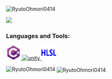 <p align="left"> <img src="https://komarev.com/ghpvc/?username=RyutoOhmori0414&label=Profile%20views&color=0e75b6&style=flat" alt="RyutoOhmori0414" /> </p>

<p align="left"> <a href="https://github.com/ryo-ma/github-profile-trophy"><img src="https://github-profile-trophy.vercel.app/?username=RyutoOhmori0414&count_private=true&theme=dark_lover" /></a> </p>
<p align="left">
</p>

<h3 align="left">Languages and Tools:</h3>
<p align="left">
<a href="https://www.w3schools.com/cs/" target="_blank" rel="noreferrer"> <img src="https://raw.githubusercontent.com/devicons/devicon/master/icons/csharp/csharp-original.svg" alt="csharp" width="40" height="40"/> </a> 
<a href="https://unity.com/" target="_blank" rel="noreferrer"> <img src="https://www.vectorlogo.zone/logos/unity3d/unity3d-icon.svg" alt="unity" width="40" height="40"/> </a> 
<a href="https://www.w3schools.com/cs/" target="_blank" rel="noreferrer"> <img src="https://raw.githubusercontent.com/devicons/devicon/master/icons/hlsl/hlsl-original.svg" alt="csharp" width="40" height="40"/> </a> </p>

<p><img align="left" src="https://github-readme-stats.vercel.app/api/top-langs?username=RyutoOhmori0414&count_private=true&show_icons=true&locale=en&layout" alt="RyutoOhmori0414" /></p>

<p>&nbsp;<img align="center" src="https://github-readme-stats.vercel.app/api?username=RyutoOhmori0414&count_private=true&show_icons=true&locale=en" alt="RyutoOhmori0414" /></p>
